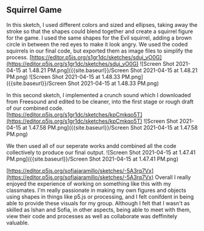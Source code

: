 ## Squirrel Game



In this sketch, I used different colors and sized and ellipses, taking away the stroke so that the shapes could blend together and create a squirrel figure for the game. I used the same shapes for the Evil squirrel, adding a brown circle in between the red eyes to make it look angry. We used the coded squirrels in our final code, but exported them as image files to simplify the process. 
[https://editor.p5js.org/s1gr1dc/sketches/sduj_vO0G](https://editor.p5js.org/s1gr1dc/sketches/sduj_vO0G)
![Screen Shot 2021-04-15 at 1.48.21 PM.png]({{site.baseurl}}/Screen Shot 2021-04-15 at 1.48.21 PM.png)
![Screen Shot 2021-04-15 at 1.48.33 PM.png]({{site.baseurl}}/Screen Shot 2021-04-15 at 1.48.33 PM.png)

In this second sketch, I implemented a crunch sound which I downloaded from Freesound and edited to be cleaner, into the first stage or rough draft of our combined code. 
[https://editor.p5js.org/s1gr1dc/sketches/kpCmkqo5T](https://editor.p5js.org/s1gr1dc/sketches/kpCmkqo5T)
![Screen Shot 2021-04-15 at 1.47.58 PM.png]({{site.baseurl}}/Screen Shot 2021-04-15 at 1.47.58 PM.png)


We then used all of our seperate works andd combined all the code collectively to produce our final output. 
![Screen Shot 2021-04-15 at 1.47.41 PM.png]({{site.baseurl}}/Screen Shot 2021-04-15 at 1.47.41 PM.png)

[https://editor.p5js.org/sofiajaramillo/sketches/-5A3rq7Vx](https://editor.p5js.org/sofiajaramillo/sketches/-5A3rq7Vx)
Overall I really enjoyed the experience of working on something like this with my classmates. I'm really passionate in making my own figures and objects using shapes in things like p5.js or processing, and I felt conifdent in being able to provide these visuals for my group. Although I felt that I wasn't as skilled as Ishan and Sofia, in other aspects, being able to meet with them, view their code and processes as well as collaborate was deffinitely valuable. 